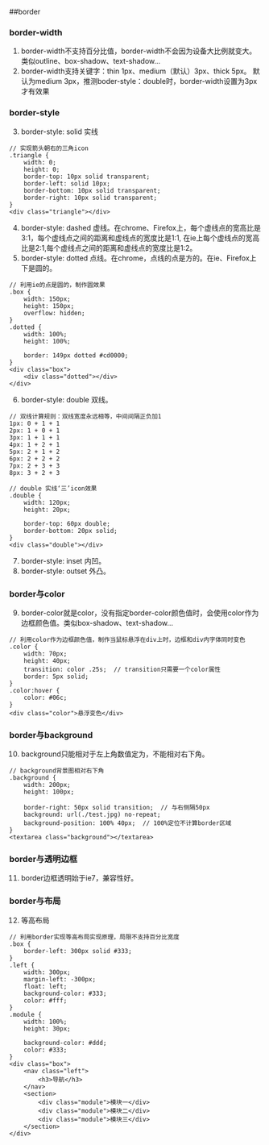 ##border

### border-width
1. border-width不支持百分比值，border-width不会因为设备大比例就变大。
类似outline、box-shadow、text-shadow...
2. border-width支持关键字：thin 1px、medium（默认）3px、thick 5px。
默认为medium 3px，推测boder-style：double时，border-width设置为3px才有效果

### border-style
3. border-style: solid 实线
```
// 实现箭头朝右的三角icon
.triangle {
    width: 0;
    height: 0;
    border-top: 10px solid transparent;
    border-left: solid 10px;
    border-bottom: 10px solid transparent;
    border-right: 10px solid transparent;
}
<div class="triangle"></div>
```
4. border-style: dashed 虚线。在chrome、Firefox上，每个虚线点的宽高比是3:1，每个虚线点之间的距离和虚线点的宽度比是1:1,
在ie上每个虚线点的宽高比是2:1,每个虚线点之间的距离和虚线点的宽度比是1:2。
5. border-style: dotted 点线。在chrome，点线的点是方的。在ie、Firefox上下是圆的。
```
// 利用ie的点是圆的，制作圆效果
.box {
    width: 150px;
    height: 150px;
    overflow: hidden;
}
.dotted {
    width: 100%;
    height: 100%;

    border: 149px dotted #cd0000;
}
<div class="box">
    <div class="dotted"></div>
</div>
```
6. border-style: double 双线。
```
// 双线计算规则：双线宽度永远相等，中间间隔正负加1
1px: 0 + 1 + 1
2px: 1 + 0 + 1
3px: 1 + 1 + 1
4px: 1 + 2 + 1
5px: 2 + 1 + 2
6px: 2 + 2 + 2
7px: 2 + 3 + 3
8px: 3 + 2 + 3
```
```
// double 实线‘三’icon效果
.double {
    width: 120px;
    height: 20px;

    border-top: 60px double;
    border-bottom: 20px solid;
}
<div class="double"></div>
```
7. border-style: inset 内凹。
8. border-style: outset 外凸。

### border与color
9. border-color就是color，没有指定border-color颜色值时，会使用color作为边框颜色值。类似box-shadow、text-shadow...
```
// 利用color作为边框颜色值，制作当鼠标悬浮在div上时，边框和div内字体同时变色
.color {
    width: 70px;
    height: 40px;
    transition: color .25s;  // transition只需要一个color属性
    border: 5px solid;
}
.color:hover {
    color: #06c;
}
<div class="color">悬浮变色</div>
```

### border与background
10. background只能相对于左上角数值定为，不能相对右下角。
```
// background背景图相对右下角
.background {
    width: 200px;
    height: 100px;

    border-right: 50px solid transition;  // 与右侧隔50px
    background: url(./test.jpg) no-repeat; 
    background-position: 100% 40px;  // 100%定位不计算border区域
}
<textarea class="background"></textarea>
```

### border与透明边框
11. border边框透明始于ie7，兼容性好。

### border与布局
12. 等高布局
```
// 利用border实现等高布局实现原理，局限不支持百分比宽度
.box {
    border-left: 300px solid #333;
}
.left {
    width: 300px;
    margin-left: -300px;
    float: left;
    background-color: #333;
    color: #fff;
}
.module {
    width: 100%;
    height: 30px;

    background-color: #ddd;
    color: #333;
}
<div class="box">
    <nav class="left">
        <h3>导航</h3>
    </nav>
    <section>
        <div class="module">模块一</div>
        <div class="module">模块二</div>
        <div class="module">模块三</div>
    </section>
</div>
```
